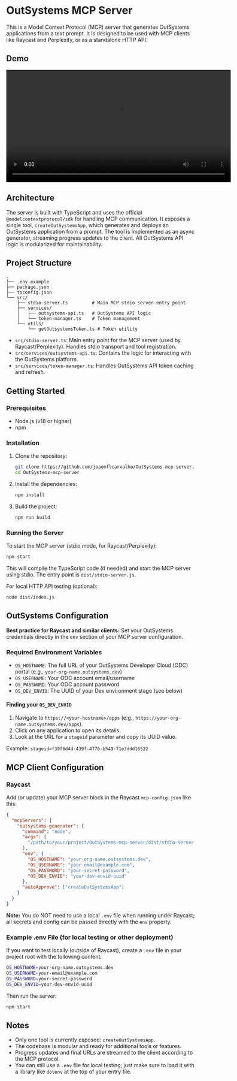 # OutSystems MCP Server

This is a Model Context Protocol (MCP) server that generates OutSystems applications from a text prompt. It is designed to be used with MCP clients like Raycast and Perplexity, or as a standalone HTTP API.

## Demo

<video controls width="600">
  <source src="./demos/MCP Server Demo.mp4" type="video/mp4">
  Your browser does not support the video tag.
</video>

## Architecture

The server is built with TypeScript and uses the official `@modelcontextprotocol/sdk` for handling MCP communication. It exposes a single tool, `createOutSystemsApp`, which generates and deploys an OutSystems application from a prompt. The tool is implemented as an async generator, streaming progress updates to the client. All OutSystems API logic is modularized for maintainability.

## Project Structure

```text
.
├── .env.example
├── package.json
├── tsconfig.json
└── src/
    ├── stdio-server.ts         # Main MCP stdio server entry point
    ├── services/
    │   ├── outsystems-api.ts   # OutSystems API logic
    │   └── token-manager.ts    # Token management
    └── utils/
        └── getOutsystemsToken.ts # Token utility
```

- `src/stdio-server.ts`: Main entry point for the MCP server (used by Raycast/Perplexity). Handles stdio transport and tool registration.
- `src/services/outsystems-api.ts`: Contains the logic for interacting with the OutSystems platform.
- `src/services/token-manager.ts`: Handles OutSystems API token caching and refresh.

## Getting Started

### Prerequisites

- Node.js (v18 or higher)
- npm

### Installation

1.  Clone the repository:
    ```bash
    git clone https://github.com/joaomflcarvalho/OutSystems-mcp-server.git
    cd OutSystems-mcp-server
    ```

2.  Install the dependencies:
    ```bash
    npm install
    ```

3.  Build the project:
    ```bash
    npm run build
    ```

### Running the Server

To start the MCP server (stdio mode, for Raycast/Perplexity):

```bash
npm start
```

This will compile the TypeScript code (if needed) and start the MCP server using stdio. The entry point is `dist/stdio-server.js`.

For local HTTP API testing (optional):

```bash
node dist/index.js
```

## OutSystems Configuration

**Best practice for Raycast and similar clients:**
Set your OutSystems credentials directly in the `env` section of your MCP server configuration.

### Required Environment Variables

-   `OS_HOSTNAME`: The full URL of your OutSystems Developer Cloud (ODC) portal (e.g., `your-org-name.outsystems.dev`)
-   `OS_USERNAME`: Your ODC account email/username
-   `OS_PASSWORD`: Your ODC account password
-   `OS_DEV_ENVID`: The UUID of your Dev environment stage (see below)

#### Finding your `OS_DEV_ENVID`

1.  Navigate to `https://<your-hostname>/apps` (e.g., `https://your-org-name.outsystems.dev/apps`).
2.  Click on any application to open its details.
3.  Look at the URL for a `stageid` parameter and copy its UUID value.

Example:
`stageid=f39f6d4d-439f-4776-b549-71e3ddd16522`

## MCP Client Configuration

### Raycast

Add (or update) your MCP server block in the Raycast `mcp-config.json` like this:

```json
{
  "mcpServers": {
    "outsystems-generator": {
      "command": "node",
      "args": [
        "/path/to/your/project/OutSystems-mcp-server/dist/stdio-server.js"
      ],
      "env": {
        "OS_HOSTNAME": "your-org-name.outsystems.dev",
        "OS_USERNAME": "your-email@example.com",
        "OS_PASSWORD": "your-secret-password",
        "OS_DEV_ENVID": "your-dev-envid-uuid"
      },
      "autoApprove": ["createOutSystemsApp"]
    }
  }
}
```

**Note:**
You do NOT need to use a local `.env` file when running under Raycast; all secrets and config can be passed directly with the `env` property.

### Example .env File (for local testing or other deployment)

If you want to test locally (outside of Raycast), create a `.env` file in your project root with the following content:

```bash
OS_HOSTNAME=your-org-name.outsystems.dev
OS_USERNAME=your-email@example.com
OS_PASSWORD=your-secret-password
OS_DEV_ENVID=your-dev-envid-uuid
```

Then run the server:

```bash
npm start
```

## Notes

-   Only one tool is currently exposed: `createOutSystemsApp`.
-   The codebase is modular and ready for additional tools or features.
-   Progress updates and final URLs are streamed to the client according to the MCP protocol.
-   You can still use a `.env` file for local testing; just make sure to load it with a library like `dotenv` at the top of your entry file.
